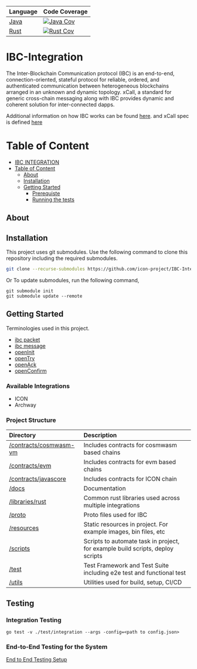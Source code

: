 | Language                            | Code Coverage                                  |
| ----------------------------------- | ---------------------------------------------- |
| [Java](./contracts/javascore)       | [![Java Cov][java-cov-badge]][java-cov-link]   |
| [Rust](./contracts/cosmwasm-vm)     | [![Rust Cov][rust-cov-badge]][rust-cov-link]   |

[java-cov-link]: https://app.codecov.io/gh/icon-project/IBC-Integration/tree/main/contracts/javascore
[rust-cov-link]: https://app.codecov.io/gh/icon-project/IBC-Integration/tree/main/contracts/cosmwasm-vm
[java-cov-badge]: https://codecov.io/gh/icon-project/IBC-Integration/branch/main/graph/badge.svg?token=8KX6y8aGom&flag=java
[rust-cov-badge]: https://codecov.io/gh/icon-project/IBC-Integration/branch/main/graph/badge.svg?token=8KX6y8aGom&flag=rust

# IBC-Integration
The Inter-Blockchain Communication protocol (IBC) is an end-to-end, connection-oriented, stateful protocol for reliable, ordered, and authenticated communication between heterogeneous blockchains arranged in an unknown and dynamic topology. xCall, a standard for generic cross-chain messaging along with IBC provides dynamic and coherent solution for inter-connected dapps.

Additional information on how IBC works can be found [here](https://ibc.cosmos.network/). and xCall spec is defined [here](https://github.com/icon-project/IIPs/blob/master/IIPS/iip-52.md)

# Table of Content

- [IBC INTEGRATION](#ibc-integration)
- [Table of Content](#table-of-content)
  - [About  ](#about--)
  - [Installation  ](#installation--)
  - [Getting Started  ](#getting-started--)
    - [Prerequiste](#prerequiste)
    - [Running the tests](#testing)

## About <a name = "about"> </a>

## Installation <a name = "installation"> </a>
This project uses git submodules. Use the following command to clone this repository including the required submodules. 
```sh
git clone --recurse-submodules https://github.com/icon-project/IBC-Integration
```
Or To update submodules, run the following command,
```
git submodule init
git submodule update --remote
```

## Getting Started <a name = "getting_started"> </a>

Terminologies used in this project.
  
- [ibc packet](./docs/terminologies/ibc_terminologies.md)
- [ibc message](./docs/terminologies/ibc_terminologies.md)
- [openInit](./docs/terminologies/ibc_terminologies.md)
- [openTry](./docs/terminologies/ibc_terminologies.md)
- [openAck](./docs/terminologies/ibc_terminologies.md)
- [openConfirm](./docs/terminologies/ibc_terminologies.md)

### Available Integrations
- ICON
- Archway

### Project Structure
| Directory | Description                                                                   |
|:----------|:------------------------------------------------------------------------------|
| [/contracts/cosmwasm-vm](./contracts/cosmwasm-vm) | Includes contracts for cosmwasm based chains                                  |
| [/contracts/evm](./contracts/evm) | Includes contracts for evm based chains                                       |
| [/contracts/javascore](./contracts/javascore) | Includes contracts for ICON chain                                             |
| [/docs](./docs) | Documentation                                                                 |
| [/libraries/rust](./libraries/rust) | Common rust libraries used across multiple integrations                       |
| [/proto](./proto) | Proto files used for IBC                                                      |
| [/resources](./resources) | Static resources in project. For example images, bin files, etc               |
| [/scripts](./scripts) | Scripts to automate task in project, for example build scripts, deploy scripts|
| [/test](./test) | Test Framework and Test Suite including e2e test and functional test          |
| [/utils](./utils) | Utilities used for build, setup, CI/CD                                        |

## Testing <a name = "testing"> </a>

### Integration Testing

```
go test -v ./test/integration --args -config=<path to config.json>
```


### End-to-End Testing for the System

[End to End Testing Setup](./docs/e2e_test.md)